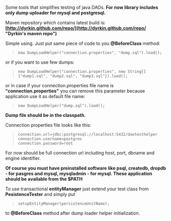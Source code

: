 Some tools that simplifies testing of java DAOs. **For now library includes only dump uploader for mysql and postgresql.**

Maven repository which contains latest build is: **[http://dyrkin.github.com/repo/](http://dyrkin.github.com/repo/ "Dyrkin's maven repo")**

Simple using. Just put same piece of code to you **@BeforeClass** method:

> `new DumpLoadHelper("connection.properties", "dump.sql").load();`

or if you want to use few dumps:

> `new DumpLoadHelper("connection.properties", new String[]{"dump1.sql", "dump2.sql", "dump3.sql"}).load();`

or in case if your connection.properties file name is **"connection.properties"** you can remove this parameter because application use it as default file name:

> `new DumpLoadHelper("dump.sql").load();`

**Dump file should be in the classpath.**

Connection properties file looks like this:

> `connection.url=jdbc:postgresql://localhost:5432/daotesthelper`  
> `connection.username=postgres`  
> `connection.password=root`  

For now should be full connection url including host, port, dbname and engine identifier.

**Of course you must have preinstalled software like psql, createdb, dropdb - for pasgres and mysql, mysqladmin - for mysql. These application should be available from the $PATH**

To use transactional **entityManager** just extend your test class from **PesistenceTester** and simply put

> `setupEntityManager(persistenceUnitName);`

to **@BeforeClass** method after dump loader helper initialization.